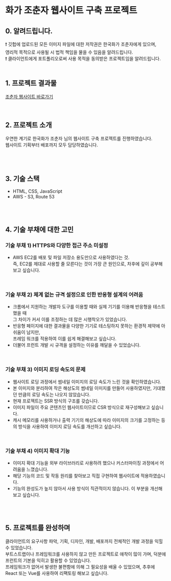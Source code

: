 # 화가 조춘자 웹사이트 구축 프로젝트

## 0. 알려드립니다.
❗️ 깃헙에 업로드된 모든 이미지 파일에 대한 저작권은 한국화가 조춘자에게 있으며, </br>
영리적 목적으로 사용될 시 법적 책임을 물을 수 있음을 알려드립니다.
</br>
❗️ 클라이언트에게 포트폴리오로써 사용 목적을 동의받은 프로젝트임을 알려드립니다.
</br>
</br>
## 1. 프로젝트 결과물
[조춘자 웹사이트 바로가기](http://www.choeunsum.com)</br>
</br>
</br>
## 2. 프로젝트 소개
우연한 계기로 한국화가 조춘자 님의 웹사이트 구축 프로젝트를 진행하였습니다.</br> 
웹사이트 기획부터 배포까지 모두 담당하였습니다.</br>  
</br>
</br>
## 3. 기술 스택
* HTML, CSS, JavaScript
* AWS - S3, Route 53
</br>
</br>

## 4. 기술 부채에 대한 고민

### 기술 부채 1) HTTPS와 다양한 접근 주소 미설정 </br>
- AWS EC2를 배포 및 파일 저장소 용도만으로 사용하였다는 것.</br>
즉, EC2를 제대로 사용할 줄 모른다는 것이 가장 큰 원인으로, 차후에 깊이 공부해보고 싶습니다.</br>
</br>

### 기술 부채 2) 체계 없는 규격 설정으로 인한 반응형 설계의 어려움 
- 크롬에서 지원하는 개발자 도구를 이용할 때와 실제 기기를 이용해 반응형을 테스트 했을 때</br>
그 차이가 커서 이를 조정하는 데 많은 시행착오가 있었습니다.
- 반응형 페이지에 대한 결과물을 다양한 기기로 테스팅하지 못하는 환경적 제약에 아쉬움이 남지만, </br>
프레임 워크를 적용하여 이를 쉽게 해결해보고 싶습니다.</br>
- 더불어 프런트 개발 시 규격을 설정하는 이유를 깨달을 수 있었습니다.
</br>

### 기술 부채 3) 이미지 로딩 속도의 문제
- 웹사이트 로딩 과정에서 썸네일 이미지의 로딩 속도가 느린 것을 확인하였습니다.
- 본 이미지와 분리하여 작은 해상도의 썸네일 이미지를 만들어 사용하였지만, 기대했던 만큼의 로딩 속도는 나오지 않았습니다.
- 현재 프로젝트는 SSR 방식의 구조를 갖습니다.
- 이미지 파일이 주요 콘텐츠인 웹사이트이므로 CSR 방식으로 재구성해보고 싶습니다.
- 캐시 메모리를 사용하거나 출력 기기의 해상도에 따라 이미지의 크기를 고정하는 등의 방식을 사용하여 이미지 로딩 속도를 개선하고 싶습니다.

</br> 

### 기술 부채 4) 이미지 확대 기능
- 이미지 확대 기능을 외부 라이브러리로 사용하려 했으나 커스터마이징 과정에서 어려움을 느꼈습니다.
- 해당 기능의 코드 및 작동 원리를 찾아보고 직접 구현하여 웹사이트에 적용하였습니다.
- 기능의 완성도가 높지 않아서 사용 방식이 직관적이지 않습니다. 이 부분을 개선해보고 싶습니다.
</br>
</br> 

## 5. 프로젝트를 완성하며
클라이언트의 요구사항 파악, 기획, 디자인, 개발, 배포까지 전체적인 개발 과정을 익힐 수 있었습니다. </br>
부트스트랩이나 프레임워크를 사용하지 않고 만든 프로젝트로 애착이 많이 가며, 덕분에 프런트의 기본을 익히고 활용할 수 있었습니다.</br>
프레임워크가 없어서 발생한 불편함에 의해 그 필요성을 배울 수 있었으며, 추후에 React 또는 Vue를 사용하여 리팩토링 해보고 싶습니다.</br>
</br>
